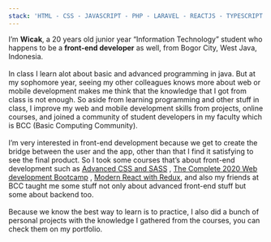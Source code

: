 ```yaml
---
stack: 'HTML - CSS - JAVASCRIPT - PHP - LARAVEL - REACTJS - TYPESCRIPT - STYLED COMPONENTS - SASS - REACT NATIVE - FLUTTER - JAVA - GATSBY - NEXTJS - GIT - EXPRESS - MONGODB - MYSQL - NODEJS'
---
```


I’m **Wicak**, a 20 years old junior year “Information Technology” student who happens to be a **front-end developer** as well, from Bogor City, West Java, Indonesia.  
<br />
In class I learn alot about basic and advanced programming in java. But at my sophomore year, seeing my other colleagues knows more about web or mobile development makes me think that the knowledge that I got from class is not enough. So aside from learning programming and other stuff in class, I improve my web and mobile development skills from projects, online courses, and joined a community of student developers in my faculty which is BCC (Basic Computing Community).  <br /> <br />
I’m very interested in front-end development because we get to create the bridge between the user and the app, other than that I find it satisfying to see the final product. So I took some courses that’s about front-end development such as [Advanced CSS and SASS](https://www.udemy.com/advanced-css-and-sass/) , [The Complete 2020 Web development Bootcamp](https://www.udemy.com/course/the-complete-web-development-bootcamp/) , [Modern React with Redux](https://www.udemy.com/course/react-redux/), and also my friends at BCC taught me some stuff not only about advanced front-end stuff but some about backend too.  
<br />
Because we know the best way to learn is to practice, I also did a bunch of personal projects with the knowledge I gathered from the courses, you can check them on my portfolio.